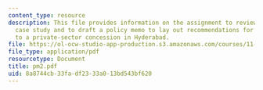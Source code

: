 ```yaml
---
content_type: resource
description: This file provides information on the assignment to review the background
  case study and to draft a policy memo to lay out recommendations for the best approach
  to a private-sector concession in Hyderabad.
file: https://ol-ocw-studio-app-production.s3.amazonaws.com/courses/11-479-water-and-sanitation-infrastructure-planning-in-developing-countries-spring-2005/8a8744cb33fadf2333a013bd543bf620_pm2.pdf
file_type: application/pdf
resourcetype: Document
title: pm2.pdf
uid: 8a8744cb-33fa-df23-33a0-13bd543bf620
---
```


